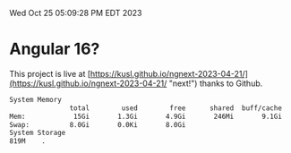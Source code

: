 Wed Oct 25 05:09:28 PM EDT 2023

# Angular 16?


This project is live at [https://kusl.github.io/ngnext-2023-04-21/](https://kusl.github.io/ngnext-2023-04-21/ "next!") thanks to Github.

```bash
System Memory
               total        used        free      shared  buff/cache   available
Mem:            15Gi       1.3Gi       4.9Gi       246Mi       9.1Gi        13Gi
Swap:          8.0Gi       0.0Ki       8.0Gi
System Storage
819M	.
```
